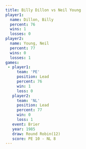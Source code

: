 ```yaml
---
title: Billy Dillon vs Neil Young
player1:             
  name: Dillon, Billy
  percent: 76        
  wins: 1            
  losses: 0          
player2:             
  name: Young, Neil  
  percent: 77        
  wins: 0            
  losses: 1          
games:
 - player1:        
     team: 'PE'    
     position: Lead
     percent: 76   
     win: 1        
     loss: 0       
   player2:        
     team: 'NL'    
     position: Lead
     percent: 77   
     win: 0        
     loss: 1       
   event: Brier         
   year: 1985           
   draw: Round Robin(12)
   score: PE 10 - NL 8  
---
```

